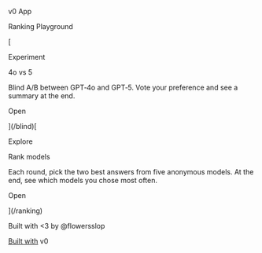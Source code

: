 v0 App 

Ranking Playground

[

Experiment

4o vs 5

Blind A/B between GPT‑4o and GPT‑5. Vote your preference and see a summary at the end.

Open



](/blind)[

Explore

Rank models

Each round, pick the two best answers from five anonymous models. At the end, see which models you chose most often.

Open



](/ranking)

Built with <3 by @flowersslop

[Built with](https://v0.dev/chat/api/open/built-with-v0/b_SGpA6BWu0Y3) v0
